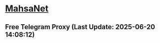 
# [MahsaNet](https://t.me/mahsa_net)
## Free Telegram Proxy (Last Update: 2025-06-20 14:08:12)

    
